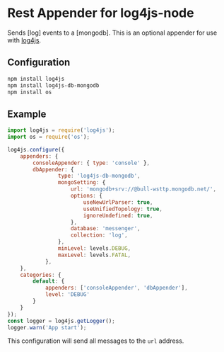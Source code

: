 # Rest Appender for log4js-node

Sends [log] events to a [mongodb]. This is an optional appender for use with [log4js](https://log4js-node.github.io/log4js-node/).

## Configuration
```bash
npm install log4js
npm install log4js-db-mongodb
npm install os
```
## Example

```javascript
import log4js = require('log4js');
import os = require('os');

log4js.configure({
    appenders: {
        consoleAppender: { type: 'console' },
        dbAppender: {
                type: 'log4js-db-mongodb',
                mongoSetting: {
                    url: 'mongodb+srv://@bull-wsttp.mongodb.net/',
                    options: {
                        useNewUrlParser: true,
                        useUnifiedTopology: true,
                        ignoreUndefined: true,
                    },
                    database: 'messenger',
                    collection: 'log',
                },
                minLevel: levels.DEBUG,
                maxLevel: levels.FATAL,
            },
    },
    categories: {
        default: {
            appenders: ['consoleAppender', 'dbAppender'],
            level: 'DEBUG'
        }
    }
});
const logger = log4js.getLogger();
logger.warn('App start');

```

This configuration will send all messages to the `url` address.
